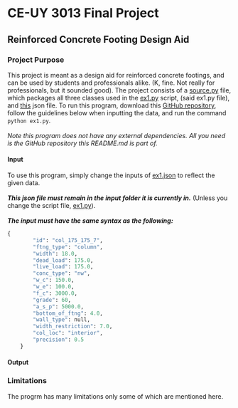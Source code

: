 # CE-UY 3013 Final Project

## Reinforced Concrete Footing Design Aid

### Project Purpose

This project is meant as a design aid for reinforced concrete footings, and 
can be used by students and professionals alike. (K, fine. Not really for 
professionals, but it sounded good). The project consists of a 
[source.py](https://github.com/aryeludmir/ceuy3013-final-project--footings/blob/main/source.py)
file, which packages all three classes used in the 
[ex1.py](https://github.com/aryeludmir/ceuy3013-final-project--footings/blob/main/ex1.py)
script, (said ex1.py file), and 
[this](https://github.com/aryeludmir/ceuy3013-final-project--footings/blob/main/input/ex1.json)
json file. To run this program, download this
[GitHub repository](https://github.com/aryeludmir/ceuy3013-final-project--footings.git),
follow the guidelines below when inputting the data, and run the command `python ex1.py`. 
<br />
<br />
*Note this program does not have any external dependencies. All you need is the
GitHub repository this README.md is part of.*

#### Input
To use this program, simply change the inputs of
[ex1.json](https://github.com/aryeludmir/ceuy3013-final-project--footings/blob/main/input/ex1.json)
to reflect the given data.
<br />
<br />
***This json file must remain in the input folder it is currently in.***
(Unless you change the script file, 
[ex1.py](https://github.com/aryeludmir/ceuy3013-final-project--footings/blob/main/ex1.py)).
<br />
<br />
***The input must have the same syntax as the following:***
<br />
```python
{
        "id": "col_175_175_7",
        "ftng_type": "column",
        "width": 18.0,
        "dead_load": 175.0,
        "live_load": 175.0,
        "conc_type": "nw",
        "w_c": 150.0,
        "w_e": 100.0,
        "f_c": 3000.0,
        "grade": 60,
        "a_s_p": 5000.0,
        "bottom_of_ftng": 4.0,
        "wall_type": null,
        "width_restriction": 7.0,
        "col_loc": "interior",
        "precision": 0.5
    }
```
#### Output
### Limitations
The progrm has many limitations only some of which are mentioned here.
